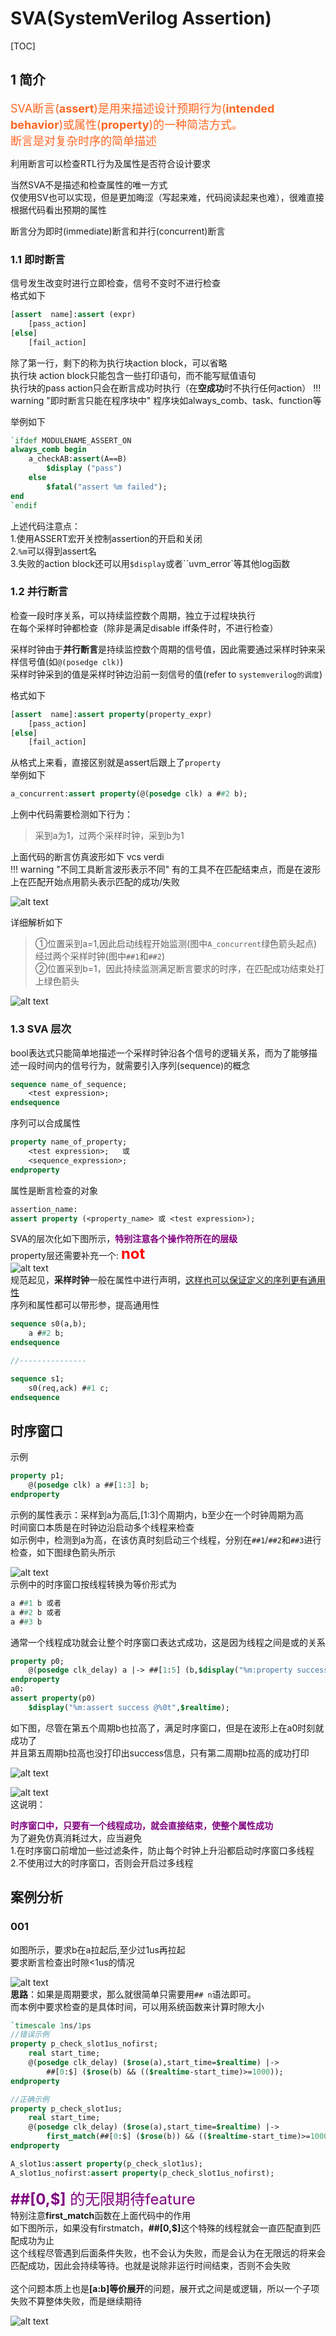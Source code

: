 # <span class="hl warn">SVA</span>(SystemVerilog Assertion)
[TOC]
## 1 简介
<font color =ff6622 font size=4>SVA断言(**assert**)是用来描述设计<span class="btl">预期行为(**intended behavior**)</span>或<span class="btl">属性(**property**)</span>的一种简洁方式。   
断言是对<span class="btl">复杂时序的简单描述</span></font>   

利用断言可以检查RTL行为及属性是否符合设计要求
<div class="hb">
当然SVA不是描述和检查属性的唯一方式</br>
仅使用SV也可以实现，但是更加晦涩（写起来难，代码阅读起来也难），很难直接根据代码看出预期的属性
</div>

断言分为<span class="btl">即时(immediate)断言</span>和<span class="btl">并行(concurrent)断言</span>
### 1.1 即时断言
信号发生改变时进行立即检查，信号不变时不进行检查    
格式如下
```systemverilog
[assert  name]:assert (expr) 
    [pass_action]
[else]
    [fail_action]
```
除了第一行，剩下的称为执行块<span class="btl">action block</span>，可以省略       
<span class="hl info">执行块</span> action block只能包含一些打印语句，而不能写赋值语句    
执行块的pass action只会在断言成功时执行（在**空成功**时不执行任何action）
!!! warning "即时断言只能在程序块中"
    程序块如always_comb、task、function等

举例如下
```sv
`ifdef MODULENAME_ASSERT_ON
always_comb begin
    a_checkAB:assert(A==B) 
        $display ("pass")
    else
        $fatal("assert %m failed");
end
`endif
```
上述代码注意点：    
1.使用<span class="btl">ASSERT宏开关</span>控制assertion的开启和关闭  
2.<span class="btl">`%m`</span>可以得到assert名  
3.失败的action block还可以用<span class="btl">`$display`或者``uvm_error`</span>等其他log函数
  
### 1.2 并行断言
检查一段时序关系，可以持续监控数个周期，独立于过程块执行     
在每个采样时钟都检查（除非是满足disable iff条件时，不进行检查）    
   
<span class="hl info">采样时钟</span>由于**并行断言**是持续监控数个周期的信号值，因此需要通过<span class="btl">采样时钟</span>来采样信号值(如`@(posedge clk)`)     
采样时钟采到的值是<span class="btlr">采样时钟边沿前一刻信号的值</span>(refer to `systemverilog的调度`)  
  
格式如下
```systemverilog
[assert  name]:assert property(property_expr) 
    [pass_action]
[else]
    [fail_action]
```
从格式上来看，直接区别就是assert后跟上了<span class="btl">`property`</span>    
举例如下
```sv
a_concurrent:assert property(@(posedge clk) a ##2 b);
```      

上例中代码需要检测如下行为：   
> 采到a为1，过两个采样时钟，采到b为1   

上面代码的断言仿真波形如下 <span class="hl warn">vcs</span> <span class="hl">verdi</span>  
!!! warning "不同工具断言波形表示不同"
    有的工具不在匹配结束点，而是在波形上在匹配开始点用箭头表示匹配的成功/失败
   
![alt text](img/image-7.png#img120)  

详细解析如下    
>①位置采到a=1,因此启动线程开始监测(图中`A_concurrent`绿色箭头起点)   
>经过两个采样时钟(图中`##1`和`##2`)    
>②位置采到b=1，因此持续监测满足断言要求的时序，在匹配成功结束处打上绿色箭头  


![alt text](img/image-8.png#img60)
### 1.3 SVA 层次
bool表达式只能简单地描述一个采样时钟沿各个信号的逻辑关系，而为了能够描述一段时间内的信号行为，就需要引入<span class="btl">序列(sequence)</span>的概念   
```sv
sequence name_of_sequence;
    <test expression>;
endsequence
```
序列可以合成属性   
```sv
property name_of_property;
    <test expression>;   或
    <sequence_expression>;
endproperty
```
属性是断言检查的对象
```sv
assertion_name:
assert property (<property_name> 或 <test expression>);
```
SVA的层次化如下图所示，<font color = purple>**特别注意各个操作符所在的层级**</font>   
property层还需要补充一个: <font color=red font size =5>**not**</font>   
![alt text](img/image-11.png#img#img40)   
规范起见，**采样时钟**一般在属性中进行声明，<u>这样也可以保证定义的序列更有通用性</u>   
序列和属性都可以带<span class="btl">形参</span>，提高通用性   
```sv
sequence s0(a,b);
    a ##2 b;
endsequence

//---------------

sequence s1;
    s0(req,ack) ##1 c;
endsequence
```
## 时序窗口
示例  
```sv
property p1;
    @(posedge clk) a ##[1:3] b;
endproperty
```
示例的属性表示：采样到a为高后,[1:3]个周期内，b至少在一个时钟周期为高   
时间窗口本质是<span class='btl'>在时钟边沿启动多个线程来检查</span>   
如示例中，检测到a为高，在该仿真时刻启动三个线程，分别在`##1`/`##2`和`##3`进行检查，如下图绿色箭头所示   

![alt text](img/image-14.png)    
示例中的时序窗口按线程转换为等价形式为
```sv
a ##1 b 或者
a ##2 b 或者
a ##3 b
```
通常一个线程成功就会让整个时序窗口表达式成功，这是因为线程之间是或的关系
```sv
property p0;
    @(posedge clk_delay) a |-> ##[1:5] (b,$display("%m:property success @%0t",$realtime));
endproperty
a0:
assert property(p0)
    $display("%m:assert success @%0t",$realtime);
```
如下图，尽管在第五个周期b也拉高了，满足时序窗口，但是在波形上在a0时刻就成功了  
并且第五周期b拉高也没打印出success信息，只有第二周期b拉高的成功打印  
  
![alt text](img/image-13.png)  
  
![alt text](img/image-15.png#img50)   
这说明：
<div class="hb warn">
<b><font color=purple>时序窗口中，只要有一个线程成功，就会直接结束，使整个属性成功</font></b>  
</div>


<div class="hb warn">
为了避免仿真消耗过大，应当避免<br>      
1.在时序窗口前增加一些过滤条件，防止每个时钟上升沿都启动时序窗口多线程<br>   
2.不使用过大的时序窗口，否则会开启过多线程<br>  
</div>




## 案例分析
### 001
如图所示，要求b在a拉起后,至少过1us再拉起    
要求断言检查出时隙<1us的情况   
  
![alt text](img/image-9.png)   
**思路**：如果是周期要求，那么就很简单只需要用`## n`语法即可。   
而本例中要求检查的是具体时间，可以用系统函数来计算时隙大小   
```sv
`timescale 1ns/1ps
//错误示例
property p_check_slot1us_nofirst;
    real start_time;
    @(posedge clk_delay) ($rose(a),start_time=$realtime) |-> 
        ##[0:$] ($rose(b) && (($realtime-start_time)>=1000)); 
endproperty

//正确示例
property p_check_slot1us;
    real start_time;
    @(posedge clk_delay) ($rose(a),start_time=$realtime) |-> 
        first_match(##[0:$] ($rose(b)) && (($realtime-start_time)>=1000)); 
endproperty

A_slot1us:assert property(p_check_slot1us);
A_slot1us_nofirst:assert property(p_check_slot1us_nofirst);
```
<div class="hb warn">
<font color=purple font size =5><b>##[0,$]</b> 的无限期待feature</font><br>
特别注意<span class="btl"><b>first_match</b></span>函数在上面代码中的作用<br>    
如下图所示，如果没有firstmatch，<b>##[0,$]</b>这个特殊的线程就会一直匹配直到匹配成功为止<br>
这个线程尽管遇到后面条件失败，也不会认为失败，而是会认为在无限远的将来会匹配成功，因此会持续等待。也就是说除非运行时间结束，否则不会失败<br>
<br>
这个问题本质上也是<b>[a:b]等价展开</b>的问题，<span class="btl">展开式之间是或逻辑</span>，所以一个子项失败不算整体失败，而是继续期待
</div>  


![alt text](img/image-10.png)  
